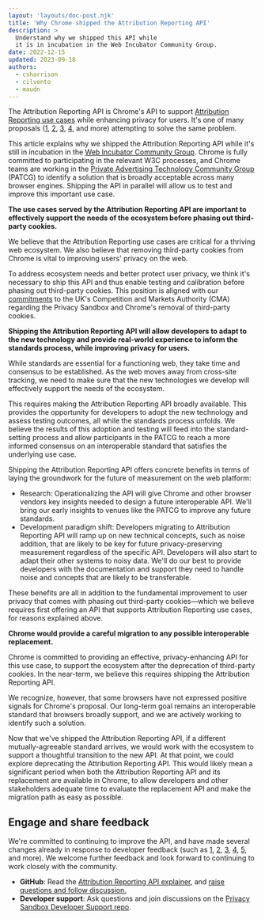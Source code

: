 ```yaml
---
layout: 'layouts/doc-post.njk'
title: 'Why Chrome shipped the Attribution Reporting API'
description: >
  Understand why we shipped this API while
  it is in incubation in the Web Incubator Community Group.
date: 2022-12-15
updated: 2023-09-18
authors:
  - csharrison
  - cilvento
  - maudn
---
```


The Attribution Reporting API is Chrome's API to support
[Attribution Reporting use cases](/docs/privacy-sandbox/attribution-reporting/#use-cases-and-features)
while enhancing privacy for users. It's one of many proposals
([1](https://github.com/patcg-individual-drafts/ipa),
[2](https://github.com/privacycg/private-click-measurement),
[3](https://github.com/WICG/privacy-preserving-ads/blob/main/MaskedLARK.md),
[4](https://github.com/WICG/privacy-preserving-ads/blob/main/Bucketization.md),
and more) attempting to solve the same problem.

This article explains why we shipped the Attribution Reporting API while it's still in incubation in the
[Web Incubator Community Group](https://github.com/WICG/attribution-reporting-api).
Chrome is fully committed to participating in the relevant W3C processes, and
Chrome teams are working in the
[Private Advertising Technology Community Group](https://www.w3.org/community/patcg/)
(PATCG) to identify a solution that is broadly acceptable across many browser
engines. Shipping the API in parallel will allow us to test and improve this
important use case.

**The use cases served by the Attribution Reporting API are important to effectively support the needs of the ecosystem before phasing out third-party cookies.**

We believe that the Attribution Reporting use cases are critical for a thriving
web ecosystem. We also believe that removing third-party cookies from Chrome is
vital to improving users' privacy on the web.

To address ecosystem needs and better protect user privacy, we think it's
necessary to ship this API and thus enable testing and calibration before
phasing out third-party cookies. This position is aligned with our
[commitments](https://assets.publishing.service.gov.uk/media/62052c6a8fa8f510a204374a/100222_Appendix_1A_Google_s_final_commitments.pdf)
to the UK's Competition and Markets Authority (CMA) regarding the Privacy
Sandbox and Chrome's removal of third-party cookies.

**Shipping the Attribution Reporting API will allow developers to adapt to the new technology and provide real-world experience to inform the standards process, while improving privacy for users.**

While standards are essential for a functioning web, they take time and
consensus to be established. As the web moves away from cross-site tracking, we
need to make sure that the new technologies we develop will effectively support
the needs of the ecosystem. 

This requires making the Attribution Reporting API broadly available. This
provides the opportunity for developers to adopt the new technology and assess
testing outcomes, all while the standards process unfolds. We believe the
results of this adoption and testing will feed into the standard-setting
process and allow participants in the PATCG to reach a more informed consensus
on an interoperable standard that satisfies the underlying use case.

Shipping the Attribution Reporting API offers concrete benefits in terms of
laying the groundwork for the future of measurement on the web platform:

* Research: Operationalizing the API will give Chrome and other browser vendors
  key insights needed to design a future interoperable API. We'll bring our
  early insights to venues like the PATCG to improve any future standards.
* Development paradigm shift: Developers migrating to Attribution Reporting API
  will ramp up on new technical concepts, such as noise addition, that are
  likely to be key for future privacy-preserving measurement regardless of the
  specific API. Developers will also start to adapt their other systems to
  noisy data. We'll do our best to provide developers with the documentation
  and support they need to handle noise and concepts that are likely to be
  transferable.

These benefits are all in addition to the fundamental improvement to user
privacy that comes with phasing out third-party cookies—which we believe
requires first offering an API that supports Attribution Reporting use cases,
for reasons explained above.

**Chrome would provide a careful migration to any possible interoperable replacement.**

Chrome is committed to providing an effective, privacy-enhancing API for this
use case, to support the ecosystem after the deprecation of third-party
cookies. In the near-term, we believe this requires shipping the Attribution
Reporting API.

We recognize, however, that some browsers have not expressed
positive signals for Chrome's proposal. Our long-term goal remains an
interoperable standard that browsers broadly support, and we are actively
working to identify such a solution.

Now that we've shipped the Attribution Reporting API, if a different mutually-agreeable
standard arrives, we would work with the ecosystem to support a thoughtful
transition to the new API. At that point, we could explore deprecating the
Attribution Reporting API. This would likely mean a significant period when
both the Attribution Reporting API and its replacement are available in Chrome,
to allow developers and other stakeholders adequate time to evaluate the
replacement API and make the migration path as easy as possible.

## Engage and share feedback

We're committed to continuing to improve the API, and have made several changes
already in response to developer feedback (such as
[1](https://github.com/WICG/attribution-reporting-api/issues/521),
[2](https://github.com/WICG/attribution-reporting-api/issues/522),
[3](https://github.com/WICG/attribution-reporting-api/issues/347),
[4](https://github.com/GoogleChromeLabs/privacy-sandbox-dev-support/issues/41),
[5](https://github.com/WICG/attribution-reporting-api/issues/590), and more).
We welcome further feedback and look forward to continuing to work closely with
the community.

* **GitHub**: Read the [Attribution Reporting API explainer](https://github.com/WICG/attribution-reporting-api),
  and [raise questions and follow discussion.](https://github.com/WICG/attribution-reporting-api)
* **Developer support**: Ask questions and join discussions on the
  [Privacy Sandbox Developer Support repo](https://github.com/GoogleChromeLabs/privacy-sandbox-dev-support).
